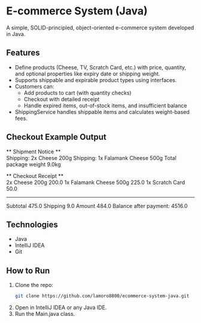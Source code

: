 # E-commerce System (Java)

A simple, SOLID-principled, object-oriented e-commerce system developed in Java.

## Features

- Define products (Cheese, TV, Scratch Card, etc.) with price, quantity, and optional properties like expiry date or shipping weight.
- Supports shippable and expirable product types using interfaces.
- Customers can:
  - Add products to cart (with quantity checks)
  - Checkout with detailed receipt
  - Handle expired items, out-of-stock items, and insufficient balance
- ShippingService handles shippable items and calculates weight-based fees.

## Checkout Example Output

** Shipment Notice **  
Shipping: 2x Cheese 200g
Shipping: 1x Falamank Cheese 500g
Total package weight 9.0kg

** Checkout Receipt **  
2x Cheese 200g 200.0
1x Falamank Cheese 500g 225.0
1x Scratch Card 50.0 

--------------------------  
Subtotal 475.0
Shipping 9.0
Amount 484.0
Balance after payment: 4516.0


## Technologies

- Java
- IntelliJ IDEA
- Git

## How to Run

1. Clone the repo:
   ```bash
   git clone https://github.com/lamoro8800/ecommerce-system-java.git
   ```
2. Open in IntelliJ IDEA or any Java IDE.
3. Run the Main.java class.
